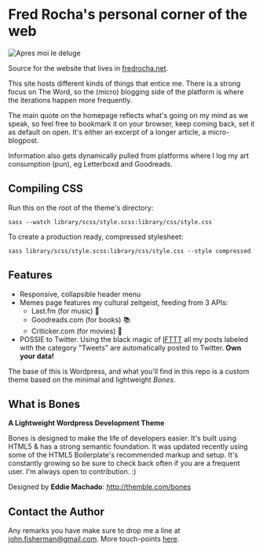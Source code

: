 
# Fred Rocha's personal corner of the web

![Apres moi le deluge](http://www.fredrocha.net/wp-content/themes/theshinny/img/torrent%20of%20thoughts.jpg)

Source for the website that lives in [fredrocha.net](http://fredrocha.net).

This site hosts different kinds of things that entice me. There is a strong focus on The Word, so the (micro) blogging side of the platform is where the iterations happen more frequently.

The main quote on the homepage reflects what's going on my mind as we speak, so feel free to bookmark it on your browser, keep coming back, set it as default on open. It's either an excerpt of a longer article, a micro-blogpost.

Information also gets dynamically pulled from platforms where I log my art consumption (pun), eg Letterboxd and Goodreads.

## Compiling CSS
Run this on the root of the theme's directory:

`sass --watch library/scss/style.scss:library/css/style.css`

To create a production ready, compressed stylesheet:

`sass library/scss/style.scss:library/css/style.css --style compressed` 


## Features

* Responsive, collapsible header menu
* Memes page features my cultural zeitgeist, feeding from 3 APIs:
	* Last.fm (for music) :musical_note:
	* Goodreads.com (for books) :books:
	* Criticker.com (for movies) :movie_camera:
* POSSIE to Twitter. Using the black magic of [IFTTT](http://ifttt.com) all my posts labeled with the category "Tweets" are automatically posted to Twitter. **Own your data!**


The base of this is Wordpress, and what you'll find in this repo is a custom theme based on the minimal and lightweight *Bones*.

## What is Bones
__A Lightweight Wordpress Development Theme__

Bones is designed to make the life of developers easier. It's built
using HTML5 & has a strong semantic foundation. It was updated recently
using some of the HTML5 Boilerplate's recommended markup and setup.
It's constantly growing so be sure to check back often if you are a
frequent user. I'm always open to contribution. :)

Designed by **Eddie Machado**: http://themble.com/bones

## Contact the Author

Any remarks you have make sure to drop me a line at [john.fisherman@gmail.com](mailto:john.fisherman@gmail.com). More touch-points [here](http://www.fredrocha.net/contact).
